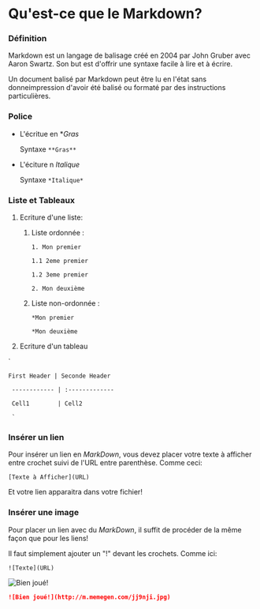 
# Qu'est-ce que le Markdown?

### Définition


Markdown est un langage de balisage créé en 2004 par John Gruber avec Aaron Swartz. Son but est d'offrir une syntaxe facile à lire et à écrire.

Un document balisé par Markdown peut être lu en l'état sans donneimpression d'avoir été balisé ou formaté par des instructions particulières.


<h3>Police</h3> 

* L'écritue en **Gras*

	Syntaxe `**Gras**`

* L'éciture n *Italique*

	Syntaxe `*Italique*`



### Liste et Tableaux

1. Ecriture d'une liste:

	1. Liste ordonnée : 

		 `1. Mon premier`

		 `1.1 2eme premier`

		 `1.2 3eme premier`

		 `2. Mon deuxième`

	1. Liste non-ordonnée :  

		`*Mon premier`

		`*Mon deuxième`

2. Ecriture d'un tableau

`

	First Header | Seconde Header

	 ------------ | :-------------

	 Cell1	      |	Cell2
	 
	 `

### Insérer un lien

Pour insérer un lien en *MarkDown*, vous devez placer votre texte à afficher entre crochet suivi de l'URL entre parenthèse. Comme ceci:

`[Texte à Afficher](URL)`

Et votre lien apparaitra dans votre fichier!

### Insérer une image

Pour placer un lien avec du *MarkDown*, il suffit de procéder de la même façon que pour les liens! 

Il faut simplement ajouter un "!" devant les crochets. Comme ici:

`![Texte](URL)`

![Bien joué!](http://m.memegen.com/jj9nji.jpg)

``` markdown
![Bien joué!](http://m.memegen.com/jj9nji.jpg)
```



